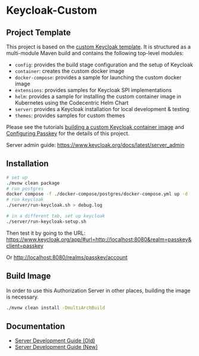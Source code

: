 Keycloak-Custom
===

Project Template
---

This project is based on the [custom Keycloak template](https://github.com/inventage/keycloak-custom). It is structured as a multi-module Maven build and contains the following top-level modules:

- `config`: provides the build stage configuration and the setup of Keycloak
- `container`: creates the custom docker image
- `docker-compose`: provides a sample for launching the custom docker image
- `extensions`: provides samples for Keycloak SPI implementations
- `helm`: provides a sample for installing the custom container image in Kubernetes using the Codecentric Helm Chart
- `server`: provides a Keycloak installation for local development & testing
- `themes`: provides samples for custom themes

Please see the tutorials [building a custom Keycloak container image](https://keycloak.ch/keycloak-tutorials/tutorial-custom-keycloak/) and [Configuring Passkey](https://keycloak.ch/keycloak-tutorials/tutorial-passkey/) for the details of this project.

Server admin guide: <https://www.keycloak.org/docs/latest/server_admin>

Installation
---

```sh
# set up
./mvnw clean package
# run postgres
docker compose -f ./docker-compose/postgres/docker-compose.yml up -d
# run keycloak
./server/run-keycloak.sh > debug.log
```

```sh
# in a different tab, set up keycloak
./server/run-keycloak-setup.sh
```

Then test it by going to the URL: <https://www.keycloak.org/app/#url=http://localhost:8080&realm=passkey&client=passkey>

Or <http://localhost:8080/realms/passkey/account>

Build Image
---

In order to use this Authorization Server in other places, building the image is necessary.

```sh
./mvnw clean install -DmultiArchBuild
```

Documentation
---

- [Server Development Guide (Old)](https://wjw465150.gitbooks.io/keycloak-documentation/content/server_development/index.html)
- [Server Development Guide (New)](https://www.keycloak.org/docs/latest/server_development)
